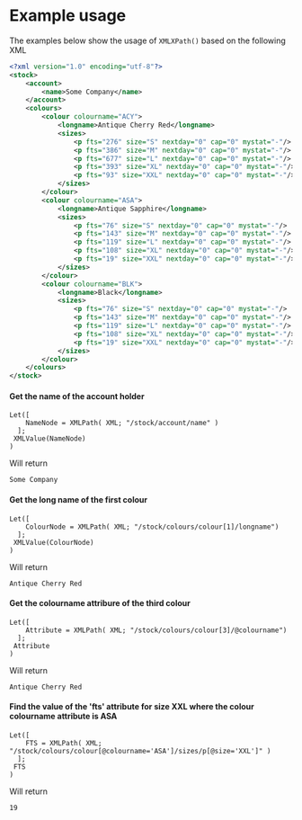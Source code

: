 Example usage
=========

The examples below show the usage of `XMLXPath()` based on the following XML

```xml
<?xml version="1.0" encoding="utf-8"?>
<stock>
    <account>
        <name>Some Company</name>
    </account>
    <colours>
		<colour colourname="ACY">
			<longname>Antique Cherry Red</longname>
			<sizes>
				<p fts="276" size="S" nextday="0" cap="0" mystat="-"/>
				<p fts="386" size="M" nextday="0" cap="0" mystat="-"/>
				<p fts="677" size="L" nextday="0" cap="0" mystat="-"/>
				<p fts="393" size="XL" nextday="0" cap="0" mystat="-"/>
				<p fts="93" size="XXL" nextday="0" cap="0" mystat="-"/>
			</sizes>
		</colour>
		<colour colourname="ASA">
			<longname>Antique Sapphire</longname>
			<sizes>
				<p fts="76" size="S" nextday="0" cap="0" mystat="-"/>
				<p fts="143" size="M" nextday="0" cap="0" mystat="-"/>
				<p fts="119" size="L" nextday="0" cap="0" mystat="-"/>
				<p fts="108" size="XL" nextday="0" cap="0" mystat="-"/>
				<p fts="19" size="XXL" nextday="0" cap="0" mystat="-"/>
			</sizes>
		</colour>
        <colour colourname="BLK">
			<longname>Black</longname>
			<sizes>
				<p fts="76" size="S" nextday="0" cap="0" mystat="-"/>
				<p fts="143" size="M" nextday="0" cap="0" mystat="-"/>
				<p fts="119" size="L" nextday="0" cap="0" mystat="-"/>
				<p fts="108" size="XL" nextday="0" cap="0" mystat="-"/>
				<p fts="19" size="XXL" nextday="0" cap="0" mystat="-"/>
			</sizes>
		</colour>
    </colours>
</stock>
```

#### Get the name of the account holder
```
Let([
    NameNode = XMLPath( XML; "/stock/account/name" )
  ];
 XMLValue(NameNode)
)
```
Will return
```
Some Company
```

#### Get the long name of the first colour
```
Let([
    ColourNode = XMLPath( XML; "/stock/colours/colour[1]/longname")
  ];
 XMLValue(ColourNode)
)
```
Will return
```
Antique Cherry Red
```


#### Get the colourname attribure of the third colour
```
Let([
    Attribute = XMLPath( XML; "/stock/colours/colour[3]/@colourname")
  ];
 Attribute
)
```
Will return
```
Antique Cherry Red
```


#### Find the value of the 'fts' attribute for size XXL where the colour colourname attribute is ASA
```
Let([
    FTS = XMLPath( XML; "/stock/colours/colour[@colourname='ASA']/sizes/p[@size='XXL']" )
  ];
 FTS
)
```
Will return
```
19
```